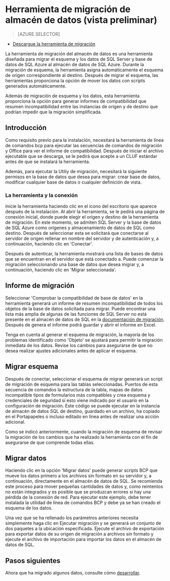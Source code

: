 <properties
   pageTitle="Migrar: Utilidad de migración de almacenamiento de datos | Microsoft Azure"
   description="Migrar al almacén de datos SQL."
   services="sql-data-warehouse"
   documentationCenter="NA"
   authors="lodipalm"
   manager="barbkess"
   editor=""/>

<tags
   ms.service="sql-data-warehouse"
   ms.devlang="NA"
   ms.topic="article"
   ms.tgt_pltfrm="NA"
   ms.workload="data-services"
   ms.date="08/08/2016"
   ms.author="lodipalm;barbkess;sonyama"/>


# <a name="data-warehouse-migration-utility-preview"></a>Herramienta de migración de almacén de datos (vista preliminar)

> [AZURE.SELECTOR]
- [Descargue la herramienta de migración][]

La herramienta de migración del almacén de datos es una herramienta diseñada para migrar el esquema y los datos de SQL Server y base de datos de SQL Azure al almacén de datos de SQL Azure. Durante la migración de esquema, la herramienta asigna automáticamente el esquema de origen correspondiente al destino. Después de migrar el esquema, las herramientas proporciona la opción de mover los datos con scripts generados automáticamente.

Además de migración de esquema y los datos, esta herramienta proporciona la opción para generar informes de compatibilidad que resumen incompatibilidad entre las instancias de origen y de destino que podrían impedir que la migración simplificada.

## <a name="get-started"></a>Introducción
Como requisito previo para la instalación, necesitará la herramienta de línea de comandos bcp para ejecutar las secuencias de comandos de migración y Office para ver el informe de compatibilidad. Después de iniciar el archivo ejecutable que se descarga, se le pedirá que acepte a un CLUF estándar antes de que se instalará la herramienta.

Además, para ejecutar la Utiliy de migración, necesitará la siguiente permisos en la base de datos que desea para migrar: crear base de datos, modificar cualquier base de datos o cualquier definición de vista.

### <a name="launching-the-tool-and-connecting"></a>La herramienta y la conexión
Inicie la herramienta haciendo clic en el icono del escritorio que aparece después de la instalación. Al abrir la herramienta, se le pedirá una página de conexión inicial, donde puede elegir el origen y destino de la herramienta de migración. En este momento, se admiten SQL Server y la base de datos de SQL Azure como orígenes y almacenamiento de datos de SQL como destino. Después de seleccionar esta se solicitará que conectarse al servidor de origen rellenar en nombre del servidor y de autenticación y, a continuación, haciendo clic en 'Conectar'.

Después de autenticar, la herramienta mostrará una lista de bases de datos que se encuentran en el servidor que está conectado a. Puede comenzar la migración seleccionando una base de datos que desea migrar y, a continuación, haciendo clic en 'Migrar seleccionada'.

## <a name="migration-report"></a>Informe de migración
Seleccionar 'Comprobar la compatibilidad de base de datos' en la herramienta generará un informe de resumen incompatibilidad de todos los objetos de la base de datos solicitada para migrar. Puede encontrar una lista más amplia de algunas de las funciones de SQL Server no está presente en el almacén de datos de SQL en la [documentación de migración][]. Después de genera el informe podrá guardar y abrir el informe en Excel.

Tenga en cuenta al generar el esquema de migración, la mayoría de los problemas identificado como 'Objeto' se ajustará para permitir la migración inmediata de los datos. Revise los cambios para asegurarse de que no desea realizar ajustes adicionales antes de aplicar el esquema.

## <a name="migrate-schema"></a>Migrar esquema

Después de conectar, seleccionar el esquema de migrar generará un script de migración de esquema para las tablas seleccionadas. Puertos de esta secuencia de comandos la estructura de la tabla, mapas de datos incompatible tipos de formularios más compatibles y crea esquema y credenciales de seguridad si esto viene indicado por el usuario en la configuración de migración. Este código se puede ejecutar en la instancia de almacén de datos SQL de destino, guardado en un archivo, ha copiado en el Portapapeles o incluso editado en línea antes de realizar una acción adicional.  

Como se indicó anteriormente, cuando la migración de esquema de revisar la migración de los cambios que ha realizado la herramienta con el fin de asegurarse de que comprende todas ellas.  

## <a name="migrate-data"></a>Migrar datos

Haciendo clic en la opción 'Migrar datos' puede generar scripts BCP que mueve los datos primero a los archivos sin formato en su servidor y, a continuación, directamente en el almacén de datos de SQL. Se recomienda este proceso para mover pequeñas cantidades de datos y, como reintentos no están integrados y es posible que se produzcan errores si hay una pérdida de la conexión de red. Para ejecutar este ejemplo, debe tener instalada la utilidad de línea de comandos BCP y debe ya se han creado el esquema de los datos.

Una vez que se ha rellenado los parámetros anteriores necesita simplemente haga clic en Ejecutar migración y se generará un conjunto de dos paquetes a la ubicación especificada. Ejecute el archivo de exportación para exportar datos de su origen de migración a archivos sin formato y ejecute el archivo de importación para importar los datos en el almacén de datos de SQL.

## <a name="next-steps"></a>Pasos siguientes
Ahora que ha migrado algunos datos, consulte cómo [desarrollar][].

<!--Image references-->

<!--Article references-->
[documentación de migración]: sql-data-warehouse-overview-migrate.md
[desarrollar]: sql-data-warehouse-overview-develop.md

<!--Other Web references--> 
[Descargue la herramienta de migración]: https://migrhoststorage.blob.core.windows.net/sqldwsample/DataWarehouseMigrationUtility.zip
